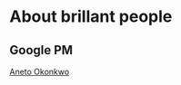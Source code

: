 #  About brillant people

## Google PM 

[Aneto Okonkwo](http://careers.google.cn/stories/from-curiosity-to-product-excellence-one-pms-journey-to-google/)
